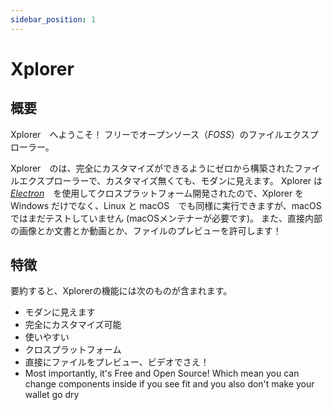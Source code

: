 ```yaml
---
sidebar_position: 1
---
```


# Xplorer

## 概要

Xplorer　へようこそ！ フリーでオープンソース（_FOSS_）のファイルエクスプローラー。

Xplorer　のは、完全にカスタマイズができるようにゼロから構築されたファイルエクスプローラーで、カスタマイズ無くても、モダンに見えます。 Xplorer は　[_Electron_](https://www.electronjs.org/)　を使用してクロスプラットフォーム開発されたので、Xplorer を Windows だけでなく、Linux と macOS　でも同様に実行できますが、macOSではまだテストしていません (macOSメンテナーが必要です)。 また、直接内部の画像とか文書とか動画とか、ファイルのプレビューを許可します！

## 特徴

要約すると、Xplorerの機能には次のものが含まれます。
- モダンに見えます
- 完全にカスタマイズ可能
- 使いやすい
- クロスプラットフォーム
- 直接にファイルをプレビュー、ビデオでさえ！
- Most importantly, it's Free and Open Source! Which mean you can change components inside if you see fit and you also don't make your wallet go dry
